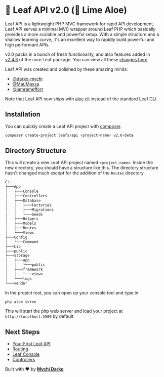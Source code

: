 <!-- markdownlint-disable no-inline-html -->
# 🎉 Leaf API v2.0 (🌵 Lime Aloe)

Leaf API is a lightweight PHP MVC framework for rapid API development. Leaf API serves a minimal MVC wrapper around Leaf PHP which basically provides a more scalable and powerful setup. With a simple structure and a shallow learning curve, it's an excellent way to rapidly build powerful and high performant APIs.

v2.0 packs in a bunch of fresh functionality, and also features added in [v2.4.3](leaf/v/2.4.3) of the core Leaf package. You can view all these [changes here](leaf-api/v/2.0/new).

Leaf API was created and polished by these amazing minds:

- [@darko-mychi](https://github.com/darko-mychi)
- [@MauMaxxa](https://github.com/MauMaxxa)
- [@iamrameffort](https://github.com/iamrameffort)

<p class="alert -warning">
  Note that Leaf API now ships with <a href="/#/aloe-cli/">aloe cli</a> instead of the standard Leaf CLI.
</p>

## Installation

You can quickly create a Leaf API project with [composer](https://getcomposer.org).

```bash
composer create-project leafs/api <project-name> v2.0-beta
```

## Directory Structure

This will create a new Leaf API project named `<project-name>`. Inside the new directory, you should have a structure like this. The directory structure hasn't changed much except for the addition of the `Routes` directory.

```bash
C:.
├───App
│   ├───Console
│   ├───Controllers
│   ├───Database
│   │   ├───Factories
│   │   ├───Migrations
│   │   └───Seeds
│   ├───Helpers
│   ├───Models
│   ├───Routes
│   └───Views
├───Config
│   └───Command
├───Lib
├───public
├───storage
│   ├───app
│   │   └───public
│   ├───framework
│   │   └───views
│   └───logs
└───vendor
```

In the project root, you can open up your console tool and type in

```bash
php aloe serve
```

This will start the php web server and load your project at `http://localhost:5500` by default.

## Next Steps

- [Your First Leaf API](/leaf-api/v/2.0/intro/first-app)
- [Routing](/leaf-api/v/2.0/core/routing)
- [Leaf Console](/leaf-api/v/2.0/utils/console)
- [Controllers](/leaf-api/v/2.0/core/controllers)

Built with ❤ by [**Mychi Darko**](//mychi.netlify.app)
